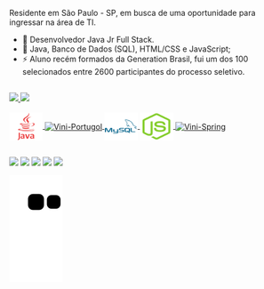 Residente em São Paulo - SP, em busca de uma oportunidade para ingressar na área de TI.

- 🔭 Desenvolvedor Java Jr Full Stack.
- 🌱 Java, Banco de Dados (SQL), HTML/CSS e JavaScript;
- ⚡ Aluno recém formados da Generation Brasil, fui um dos 100 selecionados entre 2600 participantes do processo seletivo.
##

<div>
  <a href="https://github.com/marcusvinicius21">
  <img height="150em" src="https://github-readme-stats.vercel.app/api?username=marcusvinicius21&show_icons=true&theme=dracula&include_all_commits=true&count_private=true"/>
  <img height="150em" src="https://github-readme-stats.vercel.app/api/top-langs/?username=marcusvinicius21&layout=compact&langs_count=7&theme=dracula"/>
</div>
  
<div style="display: inline_block"><br>
  <img align="center" alt="Vini-Java" height="50" width="60" src="https://raw.githubusercontent.com/devicons/devicon/00f02ef57fb7601fd1ddcc2fe6fe670fef3ae3e4/icons/java/java-plain-wordmark.svg">
  <img align="center" alt="Vini-Portugol" height="50" width="60" src="https://imgur.com/la76BC2.png">
  <img align="center" alt="Vini-Mysql" height="50" width="60" src="https://raw.githubusercontent.com/devicons/devicon/00f02ef57fb7601fd1ddcc2fe6fe670fef3ae3e4/icons/mysql/mysql-plain-wordmark.svg">
  <img align="center" alt="Vini-JS" height="50" width="60" src="https://raw.githubusercontent.com/devicons/devicon/00f02ef57fb7601fd1ddcc2fe6fe670fef3ae3e4/icons/nodejs/nodejs-plain.svg">
   <img align="center" alt="Vini-Spring" height="45" width="55" src="https://seeklogo.com/images/S/spring-logo-9A2BC78AAF-seeklogo.com.png">
</div>

  
  ##
  
  <div> 
 <a href="https://discord.gg/JEyQ67GM" target="_blank"><img src="https://img.shields.io/badge/Discord-7289DA?style=for-the-badge&logo=discord&logoColor=white" target="_blank"></a>
 <a href="https://www.linkedin.com/in/marcus-vin%C3%ADcius-gomes-b9503371/" target="_blank"><img src="https://img.shields.io/badge/-LinkedIn-%230077B5?style=for-the-badge&logo=linkedin&logoColor=white" target="_blank"></a> 
 <a href="mailto:marcusgomes21@hotmail.com" target="_blank"><img src="https://img.shields.io/badge/Microsoft_Outlook-0078D4?style=for-the-badge&logo=microsoft-outlook&logoColor=white" target="_blank"></a>
 <a href="https://wa.me/5511958675891" target="_blank"><img src="https://img.shields.io/badge/WhatsApp-25D366?style=for-the-badge&logo=whatsapp&logoColor=white" target="_blank"></a>
 <a href="https://account.xbox.com/pt-br/profile?gamertag=ViniMadrugao" target="_blank"><img src="https://img.shields.io/badge/Xbox-107C10?style=for-the-badge&logo=xbox&logoColor=white" target="_blank"></a>
  </div>
  
  ![Snake animation](https://github.com/rafaballerini/rafaballerini/blob/output/github-contribution-grid-snake.svg)
 
